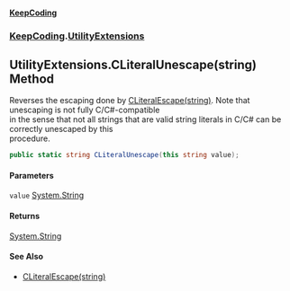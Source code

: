 #### [KeepCoding](index.md 'index')
### [KeepCoding](KeepCoding.md 'KeepCoding').[UtilityExtensions](UtilityExtensions.md 'KeepCoding.UtilityExtensions')
## UtilityExtensions.CLiteralUnescape(string) Method
Reverses the escaping done by [CLiteralEscape(string)](UtilityExtensions.CLiteralEscape.ZW3Y7Ny6Fqf8Zm9ZxcKQZw.md 'KeepCoding.UtilityExtensions.CLiteralEscape(string)'). Note that unescaping is not fully C/C#-compatible  
in the sense that not all strings that are valid string literals in C/C# can be correctly unescaped by this  
procedure.
```csharp
public static string CLiteralUnescape(this string value);
```
#### Parameters
<a name='KeepCoding.UtilityExtensions.CLiteralUnescape(string).value'></a>
`value` [System.String](https://docs.microsoft.com/en-us/dotnet/api/System.String 'System.String')  
  
#### Returns
[System.String](https://docs.microsoft.com/en-us/dotnet/api/System.String 'System.String')  
#### See Also
- [CLiteralEscape(string)](UtilityExtensions.CLiteralEscape.ZW3Y7Ny6Fqf8Zm9ZxcKQZw.md 'KeepCoding.UtilityExtensions.CLiteralEscape(string)')
